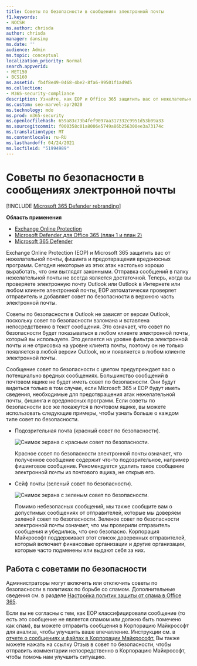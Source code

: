 ```yaml
---
title: Советы по безопасности в сообщениях электронной почты
f1.keywords:
- NOCSH
ms.author: chrisda
author: chrisda
manager: dansimp
ms.date: ''
audience: Admin
ms.topic: conceptual
localization_priority: Normal
search.appverid:
- MET150
- BCS160
ms.assetid: fb4f8e49-0468-4be2-8fa6-99501f1ad9d5
ms.collection:
- M365-security-compliance
description: Узнайте, как EOP и Office 365 защитить вас от нежелательной почты, фишинга и вредоносных программ, добавив совет по безопасности в верхнюю часть электронных писем.
ms.custom: seo-marvel-apr2020
ms.technology: mdo
ms.prod: m365-security
ms.openlocfilehash: 659a83c73b4fef9097aa317332c9951d53b09a33
ms.sourcegitcommit: f000358c01a8006e5749a86b256300ee3a73174c
ms.translationtype: MT
ms.contentlocale: ru-RU
ms.lasthandoff: 04/24/2021
ms.locfileid: "51994989"
---
```

# <a name="safety-tips-in-email-messages"></a>Советы по безопасности в сообщениях электронной почты

[!INCLUDE [Microsoft 365 Defender rebranding](../includes/microsoft-defender-for-office.md)]

**Область применения**
- [Exchange Online Protection](exchange-online-protection-overview.md)
- [Microsoft Defender для Office 365 (план 1 и план 2)](defender-for-office-365.md)
- [Microsoft 365 Defender](../defender/microsoft-365-defender.md)

Exchange Online Protection (EOP) и Microsoft 365 защитить вас от нежелательной почты, фишинга и предотвращения вредоносных программ. Сегодня некоторые из этих атак настолько хорошо выработать, что они выглядят законными. Отправка сообщений в папку нежелательной почты не всегда является достаточной. Теперь, когда вы проверяете электронную почту Outlook или Outlook в Интернете или любом клиенте электронной почты, EOP автоматически проверяет отправитель и добавляет совет по безопасности в верхнюю часть электронной почты.

Советы по безопасности в Outlook не зависят от версии Outlook, поскольку совет по безопасности взломана и вставлена непосредственно в текст сообщения. Это означает, что совет по безопасности будет показываться в любом клиенте электронной почты, который вы используете. Это делается на уровне фильтра электронной почты и не отрисовка на уровне клиента почты, поэтому он не только появляется в любой версии Outlook, но и появляется в любом клиенте электронной почты.

Сообщение совет по безопасности с цветом предупреждает вас о потенциально вредных сообщениях. Большинство сообщений в почтовом ящике не будет иметь совет по безопасности. Они будут видеться только в том случае, если Microsoft 365 и EOP будут иметь сведения, необходимые для предотвращения атак нежелательной почты, фишинга и вредоносных программ. Если советы по безопасности все же покажутся в почтовом ящике, вы можете использовать следующие примеры, чтобы узнать больше о каждом типе совет по безопасности.

- Подозрительная почта (красный совет по безопасности).

    ![Снимок экрана с красным совет по безопасности.](../../media/5078a0be-e556-44a1-b169-09d780d26898.png)

    Красное совет по безопасности электронной почты означает, что полученное сообщение содержит что-то подозрительное, например фишинговое сообщение. Рекомендуется удалить такое сообщение электронной почты из почтового ящика, не открыв его.

- Сейф почты (зеленый совет по безопасности).

    ![Снимок экрана с зеленым совет по безопасности.](../../media/acbc11d0-f626-4848-9fbf-66eeeda3f803.png)

    Помимо небезопасных сообщений, мы также сообщите вам о допустимых сообщениях от отправителей, которые мы доверяем зеленой совет по безопасности. Зеленое совет по безопасности электронной почты означает, что мы проверили отправитель сообщения и убедились, что оно безопасно. Корпорация Майкрософт поддерживает этот список доверенных отправителей, который включает финансовые организации и другие организации, которые часто подменены или выдают себя за них.

## <a name="working-with-safety-tips"></a>Работа с советами по безопасности

Администраторы могут включить или отключить советы по безопасности в политиках по борьбе со спамом. Дополнительные сведения см. в разделе [Настройка политик защиты от спама в Office 365](configure-your-spam-filter-policies.md).

Если вы не согласны с тем, как EOP классифицировали сообщение (то есть это сообщение не является спамом или должно быть помечено как спам), вы можете отправить сообщения в Корпорацию Майкрософт для анализа, чтобы улучшить ваше впечатление. Инструкции см. в [отчете о сообщениях и файлах в Корпорации Майкрософт.](report-junk-email-messages-to-microsoft.md) Вы также можете нажать на ссылку Отзыв в совет по безопасности, чтобы отправить комментарии непосредственно в Корпорацию Майкрософт, чтобы помочь нам улучшить ситуацию.
